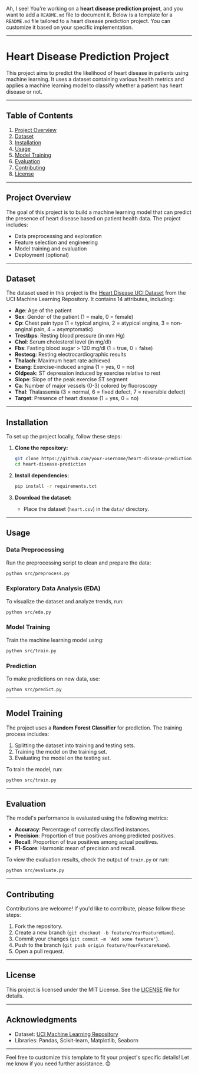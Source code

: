 Ah, I see! You're working on a **heart disease prediction project**, and you want to add a `README.md` file to document it. Below is a template for a `README.md` file tailored to a heart disease prediction project. You can customize it based on your specific implementation.

---

# Heart Disease Prediction Project

This project aims to predict the likelihood of heart disease in patients using machine learning. It uses a dataset containing various health metrics and applies a machine learning model to classify whether a patient has heart disease or not.

---

## Table of Contents
1. [Project Overview](#project-overview)
2. [Dataset](#dataset)
3. [Installation](#installation)
4. [Usage](#usage)
5. [Model Training](#model-training)
6. [Evaluation](#evaluation)
7. [Contributing](#contributing)
8. [License](#license)

---

## Project Overview

The goal of this project is to build a machine learning model that can predict the presence of heart disease based on patient health data. The project includes:
- Data preprocessing and exploration
- Feature selection and engineering
- Model training and evaluation
- Deployment (optional)

---

## Dataset

The dataset used in this project is the [Heart Disease UCI Dataset](https://archive.ics.uci.edu/ml/datasets/Heart+Disease) from the UCI Machine Learning Repository. It contains 14 attributes, including:

- **Age**: Age of the patient
- **Sex**: Gender of the patient (1 = male, 0 = female)
- **Cp**: Chest pain type (1 = typical angina, 2 = atypical angina, 3 = non-anginal pain, 4 = asymptomatic)
- **Trestbps**: Resting blood pressure (in mm Hg)
- **Chol**: Serum cholesterol level (in mg/dl)
- **Fbs**: Fasting blood sugar > 120 mg/dl (1 = true, 0 = false)
- **Restecg**: Resting electrocardiographic results
- **Thalach**: Maximum heart rate achieved
- **Exang**: Exercise-induced angina (1 = yes, 0 = no)
- **Oldpeak**: ST depression induced by exercise relative to rest
- **Slope**: Slope of the peak exercise ST segment
- **Ca**: Number of major vessels (0-3) colored by fluoroscopy
- **Thal**: Thalassemia (3 = normal, 6 = fixed defect, 7 = reversible defect)
- **Target**: Presence of heart disease (1 = yes, 0 = no)

---

## Installation

To set up the project locally, follow these steps:

1. **Clone the repository:**
   ```bash
   git clone https://github.com/your-username/heart-disease-prediction.git
   cd heart-disease-prediction
   ```

2. **Install dependencies:**
   ```bash
   pip install -r requirements.txt
   ```

3. **Download the dataset:**
   - Place the dataset (`heart.csv`) in the `data/` directory.

---

## Usage

### Data Preprocessing
Run the preprocessing script to clean and prepare the data:
```bash
python src/preprocess.py
```

### Exploratory Data Analysis (EDA)
To visualize the dataset and analyze trends, run:
```bash
python src/eda.py
```

### Model Training
Train the machine learning model using:
```bash
python src/train.py
```

### Prediction
To make predictions on new data, use:
```bash
python src/predict.py
```

---

## Model Training

The project uses a **Random Forest Classifier** for prediction. The training process includes:
1. Splitting the dataset into training and testing sets.
2. Training the model on the training set.
3. Evaluating the model on the testing set.

To train the model, run:
```bash
python src/train.py
```

---

## Evaluation

The model's performance is evaluated using the following metrics:
- **Accuracy**: Percentage of correctly classified instances.
- **Precision**: Proportion of true positives among predicted positives.
- **Recall**: Proportion of true positives among actual positives.
- **F1-Score**: Harmonic mean of precision and recall.

To view the evaluation results, check the output of `train.py` or run:
```bash
python src/evaluate.py
```

---

## Contributing

Contributions are welcome! If you'd like to contribute, please follow these steps:
1. Fork the repository.
2. Create a new branch (`git checkout -b feature/YourFeatureName`).
3. Commit your changes (`git commit -m 'Add some feature'`).
4. Push to the branch (`git push origin feature/YourFeatureName`).
5. Open a pull request.

---

## License

This project is licensed under the MIT License. See the [LICENSE](LICENSE) file for details.

---

## Acknowledgments

- Dataset: [UCI Machine Learning Repository](https://archive.ics.uci.edu/ml/datasets/Heart+Disease)
- Libraries: Pandas, Scikit-learn, Matplotlib, Seaborn

---

Feel free to customize this template to fit your project's specific details! Let me know if you need further assistance. 😊
